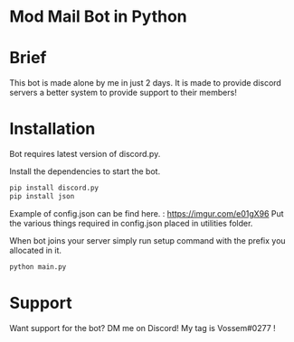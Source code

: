 # Mod Mail Bot in Python

#  Brief
This bot is made alone by me in just 2 days. It is made to provide discord servers a better system to provide support to their members!

# Installation

Bot requires latest version of discord.py.

Install the dependencies to start the bot.

```sh
pip install discord.py
pip install json
```
Example of config.json can be find here. : https://imgur.com/e01gX96
Put the various things required in config.json placed in utilities folder.

When bot joins your server simply run setup command with the prefix you allocated in it.
```sh
python main.py
```

# Support
Want support for the bot? DM me on Discord! My tag is Vossem#0277 !

